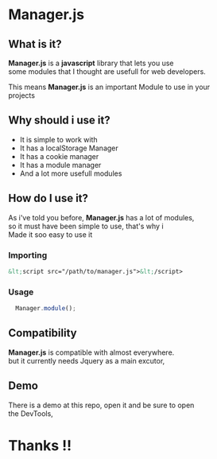# **Manager.js**

## What is it?

**Manager.js** is a **javascript** library that lets you use  
some modules that I thought are usefull for web developers.  
  
This means **Manager.js** is an important Module to use in your  
projects

## Why should i use it?

+   It is simple to work with
+   It has a localStorage Manager
+   It has a cookie manager
+   It has a module manager
+   And a lot more usefull modules

## How do I use it?

As i've told you before, **Manager.js** has a lot of modules,  
so it must have been simple to use, that's why i  
Made it soo easy to use it

### Importing

  ```html
  &lt;script src="/path/to/manager.js">&lt;/script>
  ```

### Usage

  ```javascript
  	Manager.module();
  ``` 

## Compatibility

**Manager.js** is compatible with almost everywhere.  
but it currently needs Jquery as a main excutor,

## Demo

There is a demo at this repo, open it and be sure to open  
the DevTools,

# Thanks !!
